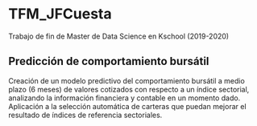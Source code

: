 # TFM_JFCuesta
Trabajo de fin de Master de Data Science en Kschool (2019-2020)

## Predicción de comportamiento bursátil
Creación de un modelo predictivo del comportamiento bursátil a medio plazo (6 meses) de valores cotizados con respecto a un índice sectorial, analizando la información financiera y contable en un momento dado.
Aplicación a la selección automática de carteras que puedan mejorar el resultado de índices de referencia sectoriales.
